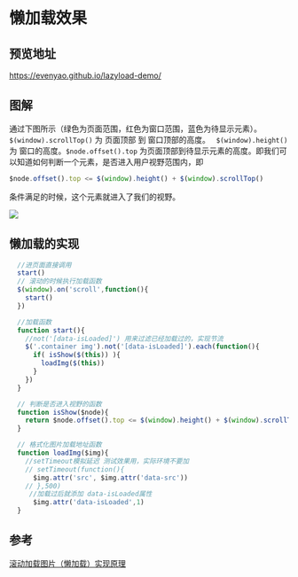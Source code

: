 # 懒加载效果
## 预览地址
https://evenyao.github.io/lazyload-demo/

## 图解

通过下图所示（绿色为页面范围，红色为窗口范围，蓝色为待显示元素）。 `$(window).scrollTop()` 为 页面顶部 到 窗口顶部的高度。 ` $(window).height()` 为 窗口的高度。`$node.offset().top` 为页面顶部到待显示元素的高度。即我们可以知道如何判断一个元素，是否进入用户视野范围内，即

```JavaScript
$node.offset().top <= $(window).height() + $(window).scrollTop()
```

条件满足的时候，这个元素就进入了我们的视野。

![](https://upload-images.jianshu.io/upload_images/12904618-3499ce9caae44911.png?imageMogr2/auto-orient/strip%7CimageView2/2/w/1240)

## 懒加载的实现
```JavaScript
  //进页面直接调用
  start()
  // 滚动的时候执行加载函数
  $(window).on('scroll',function(){
    start()
  })

  //加载函数
  function start(){
    //not('[data-isLoaded]') 用来过滤已经加载过的，实现节流
    $('.container img').not('[data-isLoaded]').each(function(){
      if( isShow($(this)) ){
        loadImg($(this))
      }
    })
  }

  // 判断是否进入视野的函数
  function isShow($node){
    return $node.offset().top <= $(window).height() + $(window).scrollTop()
  }

  // 格式化图片加载地址函数
  function loadImg($img){
    //setTimeout模拟延迟 测试效果用，实际环境不要加
    // setTimeout(function(){
      $img.attr('src', $img.attr('data-src'))
    // },500)
     //加载过后就添加 data-isLoaded属性
      $img.attr('data-isLoaded',1)
  }
```

## 参考
[滚动加载图片（懒加载）实现原理](https://www.cnblogs.com/flyromance/p/5042187.html)

